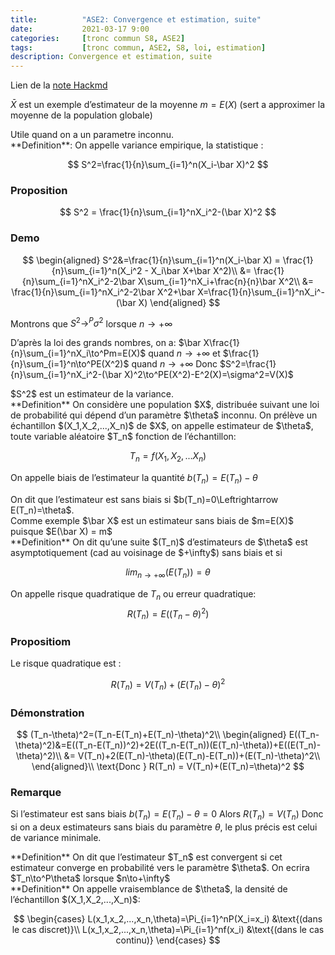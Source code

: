 ```yaml
---
title:          "ASE2: Convergence et estimation, suite"
date:           2021-03-17 9:00
categories:     [tronc commun S8, ASE2]
tags:           [tronc commun, ASE2, S8, loi, estimation]
description: Convergence et estimation, suite
---
```

Lien de la [note Hackmd](https://hackmd.io/@lemasymasa/ByGBD4kNd)

$\bar X$ est un exemple d’estimateur de la moyenne $m=E(X)$ (sert a approximer la moyenne de la population globale)

<div class="alert alert-danger" role="alert" markdown="1">
Utile quand on a un parametre inconnu.
</div>

<div class="alert alert-info" role="alert" markdown="1">
**Definition**:
On appelle variance empirique, la statistique : 

$$
S^2=\frac{1}{n}\sum_{i=1}^n(X_i-\bar X)^2
$$

</div>

### Proposition
$$
S^2 = \frac{1}{n}\sum_{i=1}^nX_i^2-(\bar X)^2
$$

### Demo
$$
\begin{aligned}
S^2&=\frac{1}{n}\sum_{i=1}^n(X_i-\bar X) = \frac{1}{n}\sum_{i=1}^n(X_i^2 - X_i\bar X+\bar X^2)\\
&= \frac{1}{n}\sum_{i=1}^nX_i^2-2\bar X\sum_{i=1}^nX_i+\frac{n}{n}\bar X^2\\
&= \frac{1}{n}\sum_{i=1}^nX_i^2-2\bar X^2+\bar X=\frac{1}{n}\sum_{i=1}^nX_i^-(\bar X)
\end{aligned}
$$

Montrons que $S^2\to^P\sigma^2$ lorsque $n\to+\infty$

D’après la loi des grands nombres, on a:
$\bar X\frac{1}{n}\sum_{i=1}^nX_i\to^Pm=E(X)$ quand $n\to+\infty$
et $\frac{1}{n}\sum_{i=1}^n\to^PE(X^2)$ quand $n\to+\infty$
Donc $S^2=\frac{1}{n}\sum_{i=1}^nX_i^2-(\bar X)^2\to^PE(X^2)-E^2(X)=\sigma^2=V(X)$

<div class="alert alert-warning" role="alert" markdown="1">
$S^2$ est un estimateur de la variance.
</div>

<div class="alert alert-info" role="alert" markdown="1">
**Definition**
On considère une population $X$, distribuée suivant une loi de probabilité qui dépend d’un paramètre $\theta$ inconnu. On prélève un échantillon $(X_1,X_2,...,X_n)$ de $X$, on appelle estimateur de $\theta$, toute variable aléatoire $T_n$ fonction de l’échantillon:

$$
T_n=f(X_1,X_2,...X_n)
$$

</div>

On appelle biais de l’estimateur la quantité $b(T_n)=E(T_n)-\theta$

<div class="alert alert-danger" role="alert" markdown="1">
On dit que l’estimateur est sans biais si $b(T_n)=0\Leftrightarrow E(T_n)=\theta$.
</div>
Comme exemple $\bar X$ est un estimateur sans biais de $m=E(X)$ puisque $E(\bar X) = m$

<div class="alert alert-info" role="alert" markdown="1">
**Definition**
On dit qu’une suite $(T_n)$ d’estimateurs de $\theta$ est asymptotiquement (cad au voisinage de $+\infty$) sans biais et si

$$
lim_{n\to+\infty}(E(T_n))=\theta
$$

</div>

On appelle risque quadratique de $T_n$ ou erreur quadratique: 
$$
R(T_n)=E((T_n-\theta)^2)
$$

### Propositiom
Le risque quadratique est : 

$$
R(T_n) = V(T_n)+(E(T_n)-\theta)^2
$$

### Démonstration

$$
(T_n-\theta)^2=(T_n-E(T_n)+E(T_n)-\theta)^2\\
\begin{aligned}
E((T_n-\theta)^2)&=E((T_n-E(T_n))^2)+2E((T_n-E(T_n))(E(T_n)-\theta))+E((E(T_n)-\theta)^2)\\
&= V(T_n)+2(E(T_n)-\theta)(E(T_n)-E(T_n))+(E(T_n)-\theta)^2\\
\end{aligned}\\
\text{Donc } R(T_n) = V(T_n)+(E(T_n)=\theta)^2
$$

### Remarque
Si l’estimateur est sans biais $b(T_n)=E(T_n)-\theta=0$
Alors $R(T_n)=V(T_n)$
Donc si on a deux estimateurs sans biais du paramètre $\theta$, le plus précis est celui de variance minimale.

<div class="alert alert-info" role="alert" markdown="1">
**Definition**
On dit que l’estimateur $T_n$ est convergent si cet estimateur converge en probabilité vers le paramètre $\theta$.
On ecrira $T_n\to^P\theta$ lorsque $n\to+\infty$
</div>

<div class="alert alert-info" role="alert" markdown="1">
**Definition**
On appelle vraisemblance de $\theta$, la densité de l’échantillon $(X_1,X_2,...,X_n)$:

$$
\begin{cases}
L(x_1,x_2,...,x_n,\theta)=\Pi_{i=1}^nP(X_i=x_i) &\text{(dans le cas discret)}\\
L(x_1,x_2,...,x_n,\theta)=\Pi_{i=1}^nf(x_i) &\text{(dans le cas continu)}
\end{cases}
$$

</div>